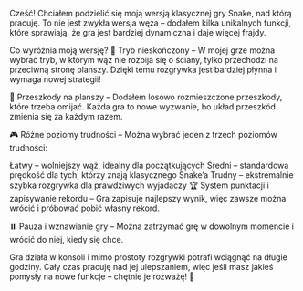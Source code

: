 Cześć! Chciałem podzielić się moją wersją klasycznej gry Snake, nad którą pracuję. To nie jest zwykła wersja węża – dodałem kilka unikalnych funkcji, które sprawiają, że gra jest bardziej dynamiczna i daje więcej frajdy.

Co wyróżnia moją wersję?
🐍 Tryb nieskończony – W mojej grze można wybrać tryb, w którym wąż nie rozbija się o ściany, tylko przechodzi na przeciwną stronę planszy. Dzięki temu rozgrywka jest bardziej płynna i wymaga nowej strategii!

🚧 Przeszkody na planszy – Dodałem losowo rozmieszczone przeszkody, które trzeba omijać. Każda gra to nowe wyzwanie, bo układ przeszkód zmienia się za każdym razem.

🎮 Różne poziomy trudności – Można wybrać jeden z trzech poziomów trudności:

Łatwy – wolniejszy wąż, idealny dla początkujących
Średni – standardowa prędkość dla tych, którzy znają klasycznego Snake’a
Trudny – ekstremalnie szybka rozgrywka dla prawdziwych wyjadaczy
🏆 System punktacji i zapisywanie rekordu – Gra zapisuje najlepszy wynik, więc zawsze można wrócić i próbować pobić własny rekord.

⏸️ Pauza i wznawianie gry – Można zatrzymać grę w dowolnym momencie i wrócić do niej, kiedy się chce.

Gra działa w konsoli i mimo prostoty rozgrywki potrafi wciągnąć na długie godziny. Cały czas pracuję nad jej ulepszaniem, więc jeśli masz jakieś pomysły na nowe funkcje – chętnie je rozważę! 🚀
